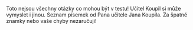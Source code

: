 Toto nejsou všechny otázky co mohou být v testu!
Učitel Koupil si může vymyslet i jinou.
Seznam písemek od Pana učitele Jana Koupila. 
Za špatné znamky nebo vaše chyby nezaručuji!
